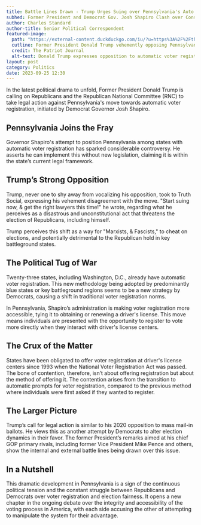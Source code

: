 ```yaml
---
title: Battle Lines Drawn - Trump Urges Suing over Pennsylvania's Auto Voter Registration!
subhed: Former President and Democrat Gov. Josh Shapiro Clash over Constitutionality and Election Fairness
author: Charles Standard
author-title: Senior Political Correspondent
featured-image: 
  path: "https://external-content.duckduckgo.com/iu/?u=https%3A%2F%2Fthepatriotjournal.com%2Fwp-content%2Fuploads%2F2023%2F09%2Ftrump-speech-768x403.png&f=1&nofb=1&ipt=6efaa86abf933b3354f411a8bbd44ef25a0722616ba2ea393ced911a4975fbc2&ipo=images"
  cutline: Former President Donald Trump vehemently opposing Pennsylvania’s automatic voter registration.
  credit: The Patriot Journal
  alt-text: Donald Trump expresses opposition to automatic voter registration.
layout: post
category: Politics
date: 2023-09-25 12:30
---
```


In the latest political drama to unfold, Former President Donald Trump is calling on Republicans and the Republican National Committee (RNC) to take legal action against Pennsylvania's move towards automatic voter registration, initiated by Democrat Governor Josh Shapiro.

## Pennsylvania Joins the Fray
Governor Shapiro's attempt to position Pennsylvania among states with automatic voter registration has sparked considerable controversy. He asserts he can implement this without new legislation, claiming it is within the state’s current legal framework.

## Trump’s Strong Opposition
Trump, never one to shy away from vocalizing his opposition, took to Truth Social, expressing his vehement disagreement with the move. "Start suing now, & get the right lawyers this time!" he wrote, regarding what he perceives as a disastrous and unconstitutional act that threatens the election of Republicans, including himself.

Trump perceives this shift as a way for "Marxists, & Fascists," to cheat on elections, and potentially detrimental to the Republican hold in key battleground states.

## The Political Tug of War
Twenty-three states, including Washington, D.C., already have automatic voter registration. This new methodology being adopted by predominantly blue states or key battleground regions seems to be a new strategy by Democrats, causing a shift in traditional voter registration norms.

In Pennsylvania, Shapiro’s administration is making voter registration more accessible, tying it to obtaining or renewing a driver's license. This move means individuals are presented with the opportunity to register to vote more directly when they interact with driver's license centers.

## The Crux of the Matter
States have been obligated to offer voter registration at driver's license centers since 1993 when the National Voter Registration Act was passed. The bone of contention, therefore, isn’t about offering registration but about the method of offering it. The contention arises from the transition to automatic prompts for voter registration, compared to the previous method where individuals were first asked if they wanted to register.

## The Larger Picture
Trump’s call for legal action is similar to his 2020 opposition to mass mail-in ballots. He views this as another attempt by Democrats to alter election dynamics in their favor. The former President’s remarks aimed at his chief GOP primary rivals, including former Vice President Mike Pence and others, show the internal and external battle lines being drawn over this issue.

## In a Nutshell
This dramatic development in Pennsylvania is a sign of the continuous political tension and the constant struggle between Republicans and Democrats over voter registration and election fairness. It opens a new chapter in the ongoing debate over the integrity and accessibility of the voting process in America, with each side accusing the other of attempting to manipulate the system for their advantage.
